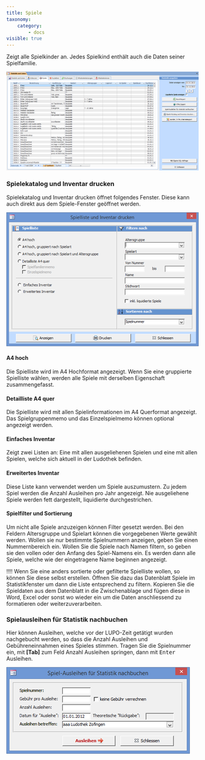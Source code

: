 ```yaml
---
title: Spiele
taxonomy:
    category:
        - docs
visible: true
---
```


Zeigt alle Spielkinder an. Jedes Spielkind enthält auch die Daten seiner Spielfamilie.

![spielkinder-anzeigen](../../images/spielkinder-anzeigen.png)

### Spielekatalog und Inventar drucken

Spielekatalog und Inventar drucken öffnet folgendes Fenster. Diese kann auch direkt aus dem Spiele-Fenster geöffnet werden.

![spielliste-inventar-drucken](../../images/spielliste-inventar-drucken.png)

#### A4 hoch

Die Spielliste wird im A4 Hochformat angezeigt. Wenn Sie eine gruppierte Spielliste wählen, werden alle Spiele mit derselben Eigenschaft zusammengefasst.

#### Detailliste A4 quer

Die Spielliste wird mit allen Spielinformationen im A4 Querformat angezeigt. Das Spielgruppenmemo und das Einzelspielmemo können optional angezeigt werden.

#### Einfaches Inventar

Zeigt zwei Listen an: Eine mit allen ausgeliehenen Spielen und eine mit allen Spielen, welche sich aktuell in der Ludothek befinden.

#### Erweitertes Inventar

Diese Liste kann verwendet werden um Spiele auszumustern. Zu jedem Spiel werden die Anzahl Ausleihen pro Jahr angezeigt. Nie ausgeliehene Spiele werden fett dargestellt, liquidierte durchgestrichen.

#### Spielfilter und Sortierung

Um nicht alle Spiele anzuzeigen können Filter gesetzt werden. Bei den Feldern Altersgruppe und Spielart können die vorgegebenen Werte gewählt werden. Wollen sie nur bestimmte Spielnummern anzeigen, geben Sie einen Nummernbereich ein. Wollen Sie die Spiele nach Namen filtern, so geben sie den vollen oder den Anfang des Spiel-Namens ein. Es werden dann alle Spiele, welche wie der eingetragene Name beginnen angezeigt.


!!!! Wenn Sie eine anders sortierte oder gefilterte Spielliste wollen, so können Sie diese selbst erstellen. Öffnen Sie dazu das Datenblatt Spiele im Statistikfenster um dann die Liste entsprechend zu filtern. Kopieren Sie die Spieldaten aus dem Datenblatt in die Zwischenablage und fügen diese in Word, Excel oder sonst wo wieder ein um die Daten anschliessend zu formatieren oder weiterzuverarbeiten.

### Spielausleihen für Statistik nachbuchen

Hier können Ausleihen, welche vor der LUPO-Zeit getätigt wurden nachgebucht werden, so dass die Anzahl Ausleihen und Gebühreneinnahmen eines Spieles stimmen. Tragen Sie die Spielnummer ein, mit **[Tab]** zum Feld Anzahl Ausleihen springen, dann mit <kbd>Enter</kbd> Ausleihen.

![statistik-nachbuchen](../../images/statistik-nachbuchen.png)
